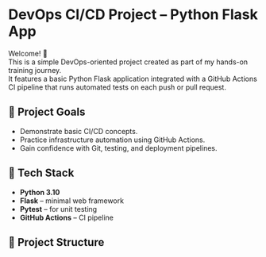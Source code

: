 # DevOps CI/CD Project – Python Flask App

Welcome! 👋  
This is a simple DevOps-oriented project created as part of my hands-on training journey.  
It features a basic Python Flask application integrated with a GitHub Actions CI pipeline that runs automated tests on each push or pull request.

## 🚀 Project Goals
- Demonstrate basic CI/CD concepts.
- Practice infrastructure automation using GitHub Actions.
- Gain confidence with Git, testing, and deployment pipelines.

## 🧰 Tech Stack
- **Python 3.10**
- **Flask** – minimal web framework
- **Pytest** – for unit testing
- **GitHub Actions** – CI pipeline

## 📁 Project Structure

